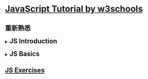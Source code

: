 # [JavaScript Tutorial by w3schools](https://www.w3schools.com/js/default.asp)

## 重新熟悉

<details>
<summary><h2 style="display:inline">JS Introduction</h2></summary>

---

1. Node.js、MongoDB、CouchDB 都是用 JavaScript 作為編程語言。
2. ECMAScript 是該語言的正式名稱，由 Brendan Eich 於 1995 年發明。
3. JavaScript 接受雙引號和單引號
4. 直接對 document 屬性操作：

* <https://www.w3schools.com/js/tryit.asp?filename=tryjs_intro_inner_html_quotes>
* <https://www.w3schools.com/js/tryit.asp?filename=tryjs_intro_lightbulb>
* <https://www.w3schools.com/js/tryit.asp?filename=tryjs_intro_style>
* <https://www.w3schools.com/js/tryit.asp?filename=tryjs_intro_hide>
* <https://www.w3schools.com/js/tryit.asp?filename=tryjs_intro_show>

5. JavaScript 已 [預設](#) 在計算機，平板電腦和智能手機上的 [瀏覽器](#) 中運行。免費供所有人使用。
6. 舊的 JavaScript 示例可能使用 [type 屬性](#)：`<script type =" text / javascript">`。
7. type 屬性不是必需的。 JavaScript 是 HTML 中的默認腳本語言。
8. JavaScript [function](#) 是 JavaScript 代碼塊，可以在被"調用"時執行。
9. 腳本可以放置在`<body>`，或在`<head>`一個HTML頁面的部分，或者在兩者。

* <https://www.w3schools.com/js/tryit.asp?filename=tryjs_whereto_head>
* <https://www.w3schools.com/js/tryit.asp?filename=tryjs_whereto_body>

10. 將腳本放在`<body>`元素的底部可以提高顯示速度，因為 script 解析會減慢顯示速度。
11. 要使用外部腳本，可以將腳本文件的名稱放在標籤的src（源）屬性中`<script src="myScript.js"></script>`。
12. 外部腳本不能包含`<script>`標籤。
13. 要將多個腳本文件添加到一頁中，請使用多個腳本標籤。

```JavaScript
<script src="myScript1.js"></script>
<script src="myScript2.js"></script>
<script src="https://www.w3schools.com/js/myScript1.js"></script>
<script src="/js/myScript1.js"></script>
```

</details> <!-- JS Introduction 結束 -->

<br>

<details>
<summary><h2 style="display:inline">JS Basics</h2></summary>

---

<details>
<summary><h3 style="display:inline">JS Output</h3></summary>

1. JavaScript 可以通過不同的方式"顯示"數據。

```JavaScript
innerHTML //使用寫入HTML元素
document.write() //使用寫入HTML輸出
window.alert() //使用寫入警報框
console.log() //使用寫入瀏覽器控制台
```

2. 更改 HTML 元素的 innerHTML 屬性是在 HTML 中顯示數據的常用方法。

* <https://www.w3schools.com/js/tryit.asp?filename=tryjs_output_dom>

3. 加載 HTML 文檔後使用 document.write（），將刪除所有現有的 HTML
4. document.write（） 方法應僅用於測試。

* <https://www.w3schools.com/js/tryit.asp?filename=tryjs_output_write_over>

5. 您可以跳過window關鍵字。在 JavaScript 中，窗口對像是全局範圍對象，這意味著[默認情況下變量，屬性和方法屬於窗口對象](#)。這也意味著指定 window 關鍵字是可選的。

* <https://www.w3schools.com/js/tryit.asp?filename=tryjs_output_alert>

6. window.print() 在瀏覽器中調用該方法以打印當前窗口的內容。

* <https://www.w3schools.com/js/tryit.asp?filename=tryjs_output_print>

</details>

---

<details>
<summary><h3 style="display:inline">JS Statements</h3></summary>

```Text
A computer program is a list of "instructions" to be "executed" by a computer.
電腦程序是電腦要執行的一份指令列表。

In a programming language, these programming instructions are called statements.
編程語言中這些指令被稱為陳述句。

A JavaScript program is a list of programming statements.

In HTML, JavaScript programs are executed by the web browser.
```

<https://www.w3schools.com/js/tryit.asp?filename=tryjs_statements>

7. JavaScript 語句由以下組成：值，運算符，表達式，關鍵字和註釋。
8. 分號分隔 JavaScript 語句。當用分號分隔時，允許在一行上使用多個語句。
9. 在網絡上，您可能會看到沒有分號的示例。不需要以分號結尾的語句，但強烈建議使用。
10.  JavaScript會忽略多個空格。您可以在腳本中添加空格以使其更具可讀性。

```JavaScript
var person = "Hege";
var person="Hege";
var x = y + z;
```

11. 為了獲得最佳可讀性，程序員通常喜歡避免使用超過80個字符的代碼行。
12. 如果JavaScript語句不適合一行，則打破它的最佳位置是在運算符之後。

* <https://www.w3schools.com/js/tryit.asp?filename=tryjs_statements_linebreak>

13. JavaScript 語句可以在大括號 [{...}](#) 中的 JS 代碼塊 Code Blocks 中分組在一起。
14. [JS 代碼塊的目的是定義要一起執行的語句](#)。

* <https://www.w3schools.com/js/tryit.asp?filename=tryjs_statements_blocks>

15. JavaScript 語句通常以關鍵字開頭， 以標識要執行的 JavaScript 操作。
16. JavaScript 關鍵字是保留字。保留字不能用作變量的名稱。

```Text
關鍵詞 //描述

break //終止開關或迴路
continue //跳出循環並從頂部開始
debugger //停止執行JavaScript，並調用調試功能（如果有）
do ... while //在條件為真時執行語句塊並重複執行該塊
for //只要條件為真，就標記要執行的語句塊
function //聲明一個功能
if ... else //根據條件標記要執行的語句塊
return //退出功能
switch //根據不同的情況標記要執行的語句塊
try ... catch //對語句塊實施錯誤處理
var //聲明一個變量
```

</details>

---

<details>
<summary><h3 style="display:inline">JS Syntax</h3></summary>

17. JavaScript 語法是規則集，以及如何構造 JavaScript 程序。

```JavaScript
var x, y, z;       // 如何宣告變數
x = 5; y = 6;      // 變數如何分配值
z = x + y;         // 如何計算值
```

18. JavaScript語法定義了兩種類型的值：固定值稱為 literals。變量值稱為 variables。
19. 固定值：數字沒有小數 `10.50 只會顯示 10.5`。
20. 固定值：字符串是文本，用雙引號或單引號引起來。
21. JavaScript 使用 var 關鍵字聲明變量。賦值運算符等號 = 用於分配值給變量。
22. JavaScript 使用算術運算符（+ - * /） 計算值。
23. [表達式是值，變量和運算符的組合，可以計算出一個值。](#)

* <https://www.w3schools.com/js/tryit.asp?filename=tryjs_syntax_expressions_strings>

24. 後雙斜線碼 //之間或/*與*/被視為註釋。
25. 在 JavaScript 中，第一個字符必須是字母，下劃線（_）或美元符號（$）。
26. 後續字符可以是字母，數字，下劃線或美元符號。
27. 不允許數字作為第一個字符。這樣，JavaScript 可以輕鬆區分標識符和數字。
28. [所有 JavaScript 標識符均 區分大小寫。變量 lastName 和 lastname，是兩個不同的變量](#)
29. JavaScript 中不允許使用連字符(-)。它們保留用於減法。
30. JavaScript 程序員傾向於使用以小寫字母開頭的駝峰式大小寫。

```JavaScript
變數命名方式

//Hyphens:
//first-name, last-name, master-card, inter-city.

Underscore:
first_name, last_name, master_card, inter_city.

Upper Camel Case (Pascal Case):
FirstName, LastName, MasterCard, InterCity.

Lower Camel Case:
firstName, lastName, masterCard, interCity.
```

31. JavaScript 使用 Unicode 字符集。

</details>

---

<details>
<summary><h3 style="display:inline">JS Comments</h3></summary>

32. JavaScript 註釋可用於解釋 JavaScript 代碼並使其更具可讀性。
33. 測試替代代碼時，JavaScript 註釋還可用於阻止執行。

</details>

---

<details>
<summary><h3 style="display:inline">JS Variables</h3></summary>

34. JavaScript 變量是用於存儲數據值的容器。
35. 所有 JavaScript 變量必須 使用唯一的名稱標識。
36. 字符串用雙引號或單引號引起來。數字不帶引號。
37. 如果在引號中加上數字，它將被視為文本字符串。

* <https://www.w3schools.com/js/tryit.asp?filename=tryjs_variables_types>

38. 聲明後，變量沒有值（從技術上講，其值為 undefined ）。 `var carName;`。

* <https://www.w3schools.com/js/tryit.asp?filename=tryjs_variables_undefined>

39. 在聲明變量時為其賦值：`var carName = "Volvo";`。
40. 在 script 開始時聲明所有變量是一種好的編程習慣。
41. 一個陳述，多個變量 `var person = "John Doe", carName = "Volvo", price = 200;`。
42. 聲明可以跨越多行。

* <https://www.w3schools.com/js/tryit.asp?filename=tryjs_variables_multiline>

43. [重新聲明一個JavaScript變量，它也不會丟失其值。](#)

* <https://www.w3schools.com/js/tryit.asp?filename=tryjs_variables_redefine>

44. 如果將數字用引號引起來，則其餘數字將被視為字符串並連接在一起。

* <https://www.w3schools.com/js/tryit.asp?filename=tryjs_variables_add_string_number>

45. 由於JavaScript將美元符號與下劃線（_）視為字母，因此包含標識符是有效的變量名
46. 在JavaScript庫jQuery中，main函數 $用於選擇HTML元素。在jQuery中，$("p");意思是"選擇所有 p 個元素"。

<https://dotblogs.com.tw/maplenote/2014/07/21/146024>

47. 下劃線在JavaScript中不是很常見，但是專業程序員之間的約定是將其用作"私有 private （隱藏）"變量的別名。

</details>

---

<details>
<summary><h3 style="display:inline">JS Operators</h3></summary>

48. 當在字符串上使用時，+運算符稱為串聯運算符。
49. 相加兩個數字將返回總和，但相加一個數字和一個字符串將返回一個字符串。
50. 運算子：算術、賦值、比較、邏輯、類型、按位

</details>

---

<details>
<summary><h3 style="display:inline">JS Arithmetic</h3></summary>

51. 求冪(次方)：所述冪運算符（**）引發第一操作數到第二操作數的功率，產生與以下結果相同的結果Math.pow(x,y)。

* <https://www.w3schools.com/js/js_arithmetic.asp>

</details>

---

<details>
<summary><h3 style="display:inline">JS Assignment</h3></summary>

* <https://www.w3schools.com/js/js_assignment.asp>

</details>

---

<details>
<summary><h3 style="display:inline">JS Data Types</h3></summary>

52. [JavaScript 具有動態類型。這意味著可以使用同一變量來保存不同的數據類型。](#)
53. JavaScript 只有一種數字。

* <https://www.w3schools.com/js/tryit.asp?filename=tryjs_datatypes_numbers>

54. JavaScript 陣列用方括號括起來。陣列項目用逗號分隔。

* <https://www.w3schools.com/js/tryit.asp?filename=tryjs_datatypes_array>

55. JavaScript 物件用花括號括起來 {}。物件項目用逗號分隔。

* <https://www.w3schools.com/js/tryit.asp?filename=tryjs_datatypes_object>

56. 使用 JavaScript typeof 運算符查找 JavaScript 變量的類型。

* <https://www.w3schools.com/js/tryit.asp?filename=tryjs_datatypes_typeof_number>

57. 在 JavaScript 中，沒有值的變量具有 value undefined。類型也是 undefined。
58. 空值(Empty Values)與無關 undefined。空字符串具有合法值和類型。

* <https://www.w3schools.com/js/tryit.asp?filename=tryjs_datatypes_empty>

59. 空(Null)它應該是不存在的東西。不幸的是，在 JavaScript 中，的數據類型 null 是一個對象。

* <https://www.w3schools.com/js/tryit.asp?filename=tryjs_datatypes_null>

60. 未定義和空之間的區別。

```JavaScript
typeof undefined           // undefined
typeof null                // object

null === undefined         // false
null == undefined          // true
```

61. 複雜數據。

```JavaScript
typeof {name:'John', age:34} // Returns "object"
typeof [1,2,3,4]             // Returns "object" (not "array", see note below)
typeof null                  // Returns "object"
typeof function myFunc(){}   // Returns "function"
```

62. JavaScript 數組中的 陣列都是物件。

</details>

---

<details>
<summary><h3 style="display:inline">JS Functions</h3></summary>

63. 在函數內部，參數為局部變量 local variables (全域變數(global variable)和區域變數(local variable))。
64. 當"某物" 調用（call）該函數時，將執行該函數內的代碼。

* 事件發生時（用戶單擊按鈕時）
* 從JavaScript代碼調用（調用）時
* 自動（自行調用 callback）

65. 當 JavaScript 到達一條 return 語句時，該函數將停止執行。[返回值被"返回"到"調用者"](#)

```JavaScript
var x = myFunction(4, 3);   // Function is called, return value will end up in x

function myFunction(a, b) {
  return a * b;             // Function returns the product of a and b
}
```

* <https://www.w3schools.com/js/tryit.asp?filename=tryjs_function_return>
* <https://www.w3schools.com/js/tryit.asp?filename=tryjs_function_variable>

66. 局部變量只能從函數內部訪問。

```JavaScript
// code here can NOT use carName

function myFunction() {
  var carName = "Volvo";
  // code here CAN use carName
}

// code here can NOT use carName
typeof carName;
// undefined
```

* <https://www.w3schools.com/js/tryit.asp?filename=tryjs_function_scope>

</details>

---

<details>
<summary><h3 style="display:inline">JS Objects</h3></summary>

<https://www.w3schools.com/js/js_objects.asp>

67. JavaScript 物件是 屬性或方法 的容器。調用的方式如下

```JavaScript
objectName.propertyName

objectName["propertyName"]
```

* <https://www.w3schools.com/js/tryit.asp?filename=tryjs_objects_create_1>

68. 方法是作為屬性存儲的函數。A method is a function stored as a property.

```JavaScript
var person = {
  firstName: "John",
  lastName : "Doe",
  id       : 5566,
  fullName : function() {
    return this.firstName + " " + this.lastName;
  }
};
```

69. [在函數定義中，this 指的是函數的"所有者"](#)。
70. Accessing Object Methods。使用 objectName.methodName()。

* <https://www.w3schools.com/js/tryit.asp?filename=tryjs_objects_method>

80. 如果訪問不帶（）括號的方法，它將返回函數定義。

* <https://www.w3schools.com/js/tryit.asp?filename=tryjs_objects_function>

90. 不要將字符串，數字和布爾值聲明為對象！當使用關鍵字"new" 聲明 JavaScript 變量時，該變量將作為對象創建。它們會使您的代碼複雜化，並降低執行速度。

```JavaScript
var x = new String();        // Declares x as a String object
var y = new Number();        // Declares y as a Number object
var z = new Boolean();       // Declares z as a Boolean object

// x=,
// y=0,
// z=false
```

</details>

---

<details>
<summary><h3 style="display:inline">JS Events</h3></summary>

91. HTML 事件可以是瀏覽器執行的操作，也可以是用戶執行的操作。

* HTML網頁已完成加載
* HTML輸入字段已更改
* 單擊了HTML按鈕

92. HTML 允許使用 JavaScript 代碼將事件處理程序屬性添加到 HTML 元素。`<element event="some JavaScript">`

* <https://www.w3schools.com/js/tryit.asp?filename=tryjs_event_onclick1>
* <https://www.w3schools.com/js/tryit.asp?filename=tryjs_event_onclick>

93. JavaScript 代碼通常長幾行。看到事件屬性調用函數更常見。`<button onclick="displayDate()">The time is?</button>`

* <https://www.w3schools.com/js/tryit.asp?filename=tryjs_events1>

94. 瀏覽器事件。<https://www.w3schools.com/jsref/dom_obj_event.asp>

| 常見事件             | 描述                     |
| -------------------- | ------------------------ |
| onchange 不斷變化    | HTML元素已更改           |
| onclick 點擊         | 用戶單擊一個HTML元素     |
| onmouseover 鼠標懸停 | 用戶將鼠標移到HTML元素上 |
| onmouseout 暫停      | 用戶將鼠標從HTML元素移開 |
| onkeydown 按鍵       | 用戶按下鍵盤鍵           |
| onload 負載          | 瀏覽器已完成頁面加載     |

95. JS 可以做什麼？

* 每次頁面加載時應該做的事情
* 關閉頁面時應該做的事情
* 用戶單擊按鈕時應執行的操作
* 用戶輸入數據時應驗證的內容
* HTML 事件屬性可以直接執行 JavaScript 代碼
* HTML 事件屬性可以調用 JavaScript 函數
* 您可以將自己的事件處理函數分配給 HTML 元素
* 您可以防止事件被發送或處理
* 和更多 ...

</details>

---

<details>
<summary><h3 style="display:inline">JS Strings</h3></summary>

96. JavaScript 字符串用於存儲和處理文本。
97. 您可以在字符串內使用引號，只要它們與字符串周圍的引號不匹配即可。

* <https://www.w3schools.com/js/tryit.asp?filename=tryjs_string_quotes_mixed>

98. 要查找字符串的長度，請使用內置 length 屬性：。

```JavaScript
var txt = "ABCDEFGHIJKLMNOPQRSTUVWXYZ";
var sln = txt.length;
```

99. 轉義符、避免關鍵字。

| Code | Result | Description  |
| ---- | ------ | ------------ |
| \ '  | '      | Single quote |
| \ "  | "      | Double quote |
| \ \  | \      | Backslash    |

* <https://www.w3schools.com/js/tryit.asp?filename=tryjs_string_escape_quotes2>

100. 如果JavaScript語句不適合一行，則打破它的最佳位置是在運算符之後。

```JavaScript
document.getElementById("demo").innerHTML =
"Hello Dolly!";
```

101. 您還可以使用單個反斜杠在文本字符串中拆分代碼行。該\方法不是首選方法。它可能沒有普遍支持。某些瀏覽器不允許在\字符後面留空格。

* <https://www.w3schools.com/js/tryit.asp?filename=tryjs_string_break>

102. 分解字符串的一種更安全的方法是使用字符串加法。

```JavaScript
document.getElementById("demo").innerHTML = "Hello " +
"Dolly!";
```

103. 字符串可以是物件。不同的 type 具有不同的預設方法。

```JavaScript
var x = "John";
var y = new String("John");

// typeof x will return string
// typeof y will return object

// (x == y) is true because x and y have equal values
```

* <https://www.w3schools.com/js/tryit.asp?filename=tryjs_string_object1>

104. 使用 === 運算符時，相等的字符串不相等，因為 === 運算符期望類型和值相等。

`(x === y) is false because x and y have different types (string and object)`

```JavaScript
var x = new String("John");
var y = new String("John");

// (x == y) is false because x and y are different objects
// (x === y) is false because x and y are different objects
```

</details>

---

<details>
<summary><h3 style="display:inline">JS String Methods</h3></summary>

105. string.length 返回字符串的長度。
106. string.indexOf("key") 返回 first 字符串中指定文本的出現位置的索引（位置）。
107. lastIndexOf() 方法返回 字符串中最後一次出現指定文本的索引。
108. indexOf()，lastIndexOf() 如果找不到文本，則返回 -1 。
109. 兩種方法都接受第二個參數作為搜索的起始位置。
110. search() 方法在字符串中搜索指定的值，並返回匹配的位置。
111. 該 search() 方法不能使用第二個起始位置參數。
112. 該 indexOf() 方法不能採用強大的搜索值（正則表達式）。
113. 有三種方法可以提取字符串的一部分：

* slice(start, end) `提取字符串的一部分，並以新字符串返回提取的部分。如果參數為負，則從字符串的末尾開始計算位置。`
* substring(start, end) `與 slice() 相似，區別在於 substring() 不能接受負索引。如果省略第二個參數，substring() 將切出其餘字符串。`
* substr(start, length) `與 slice() 相似，區別在於第二個參數指定 了提取部分的長度。`

114. replace() 方法用字符串中的另一個值替換指定的值，不會更改其調用的字符串。它返回一個新字符串。默認情況下，該 replace() 方法僅替換第一個匹配項。
115. replace() 方法區分大小寫。編寫 MICROSOFT（大寫）將不起作用。
116. 要替換不區分大小寫的代碼，請使用帶有標誌（不敏感）的正則表達式/i：`var n = str.replace(/MICROSOFT/i, "W3Schools");`
117. 請注意，正則表達式不帶引號。
118. 要替換所有匹配項，請使用帶有標誌的正則表達式/g（全局匹配項）：`str = "Please visit Microsoft and Microsoft!";var n = str.replace(/Microsoft/g, "W3Schools");`
119. 字符串將轉換為大寫 toUpperCase()。
120. 字符串將轉換為小寫 toLowerCase()。
121. concat() 連接兩個或多個字符串。
122. 所有字符串方法都返回一個新字符串。他們不修改原始字符串。正式表示：字符串是不可變的：字符串不能更改，只能替換。
123. trim() 方法從字符串的兩側刪除空格 `str.replace(/^[\s\uFEFF\xA0]+|[\s\uFEFF\xA0]+$/g, '')` 可達到同樣效果。

* <https://www.w3schools.com/js/tryit.asp?filename=tryjs_string_trim_polyfill>

124. charAt() 方法返回字符串中指定索引（位置）處的字符。
125. charCodeAt() 方法返回字符串中指定索引處的字符的unicode。

* <https://www.w3schools.com/js/tryit.asp?filename=tryjs_string_prop2>

126. 如果要使用字符串作為數組，可以將其轉換為數組。
127. split() 方法將字符串轉換為數組。

* <https://www.w3schools.com/js/tryit.asp?filename=tryjs_string_split_char>

</details>

---

<details>
<summary><h3 style="display:inline">JS Numbers</h3></summary>

128. JavaScript 只有一種數字。數字可以帶或不帶小數。
129. 可以使用科學（指數）符號來寫特大號或小號 `var x = 123e5;    // 12300000 ; var y = 123e-5;   // 0.00123`
130. JavaScript 數字始終是 64 位浮點，不會定義不同類型的數字，例如整數，短整數，長整數，浮點數等。始終存儲為雙精度浮點數。
131. 整數（不帶句點或指數表示法的數字）的精度最高為15位數字。

```JavaScript
var x = 999999999999999;   // x will be 999999999999999
var y = 9999999999999999;  // y will be 10000000000000000
```

132. 小數位數的最大值是17，但是浮點算術並不總是100％準確的。

```JavaScript
var x = 0.2 + 0.1;         // x will be 0.30000000000000004
var x = (0.2 * 10 + 0.1 * 10) / 10;       // x will be 0.3
```

133. 如果字符串和數字，結果將是字符串串聯。先計算遇到字符串聯則先字符串聯(+)。數字字符串互相計(/ * -)算是可行的

* <https://www.w3schools.com/js/tryit.asp?filename=tryjs_numbers_add_strings5>
* <https://www.w3schools.com/js/tryit.asp?filename=tryjs_numbers_add_strings3>
* <https://www.w3schools.com/js/tryit.asp?filename=tryjs_numbers_add_strings4>
* <https://www.w3schools.com/js/tryit.asp?filename=tryjs_numbers_string2>
* <https://www.w3schools.com/js/tryit.asp?filename=tryjs_numbers_string3>

134. `NaN` 是 JavaScript 保留字，表示數字不是合法數字。

`var x = 100 / "Apple";  // x will be NaN (Not a Number)`

135. 可以使用全局 JavaScript 函數 isNaN() 來確定值是否為數字

```JavaScript
var x = 100 / "Apple";
isNaN(x);               // returns true because x is Not a Number
```

136. 當心 NaN 。如果 NaN 在數學運算中使用，結果還將為 NaN。
137. NaN 是一個數字：typeof NaN 返回 number。
138. 無限 Infinity （或 -Infinity ）是如果您計算的數字超出最大可能數，JavaScript 將返回的值。
139. Infinity 是一個數字：typeof Infinityreturn number。

* <https://www.w3schools.com/js/tryit.asp?filename=tryjs_numbers_infinity>
* <https://www.w3schools.com/js/tryit.asp?filename=tryjs_numbers_infinity_zero>

140. 如果數字常量以 0x 開頭，則 JavaScript 會將其解釋為十六進制。
141. 默認情況下，JavaScript 將數字顯示為以十進制。
142. 可以使用該 toString() 方法將數字從 2 到 36 進制。

```JavaScript
var myNumber = 32;
myNumber.toString(10);  // returns 32
myNumber.toString(32);  // returns 10
myNumber.toString(16);  // returns 20
myNumber.toString(8);   // returns 40
myNumber.toString(2);   // returns 100000
```

143. 數字特性

```JavaScript
var x = 123;
var y = new Number(123);

// typeof x returns number
// typeof y returns object

// (x == y) is true because x and y have equal values
// (x === y) is false because x and y have different types

var x = new Number(500);
var y = new Number(500);

// (x == y) is false because objects cannot be compared
```

</details>

---

<details>
<summary><h3 style="display:inline">JS Number Methods</h3></summary>

144. 原始值（例如3.14或2014）不能具有屬性和方法（因為它們不是對象）。
145. 方法和屬性也可用於原始值，因為 JavaScript 在執行方法和屬性時會將原始值視為對象。
146. toString() 方法返回一個數字作為字符串。

```JavaScript
var x = 123;
x.toString();            // returns 123 from variable x
(123).toString();        // returns 123 from literal 123
(100 + 23).toString();   // returns 123 from expression 100 + 23
```

147. toExponential() 返回一個字符串，該字符串的數字使用指數表示法四捨五入並寫入。

```JavaScript
var x = 9.656;
x.toExponential(2);     // returns 9.66e+0
x.toExponential(4);     // returns 9.6560e+0
x.toExponential(6);     // returns 9.656000e+0
```

148. toFixed() 返回一個字符串，該數字用指定的小數位數書寫。

```JavaScript
var x = 9.656;
x.toFixed(0);           // returns 10
x.toFixed(2);           // returns 9.66
x.toFixed(4);           // returns 9.6560
x.toFixed(6);           // returns 9.656000
```

149. toPrecision() 返回一個字符串，該字符串帶有指定長度的數字。

```JavaScript
var x = 9.656;
x.toPrecision();        // returns 9.656
x.toPrecision(2);       // returns 9.7
x.toPrecision(4);       // returns 9.656
x.toPrecision(6);       // returns 9.65600
```

150. valueOf() 返回一個數字作為數字。
151. 在 JavaScript 中，數字可以是原始值（typeof = number）或對象（typeof = object）。
152. 該 valueOf() 方法在 JavaScript 內部使用，用於將 Number 對象轉換為原始值。

```JavaScript
var x = 123;
x.valueOf();            // returns 123 from variable x
(123).valueOf();        // returns 123 from literal 123
(100 + 23).valueOf();   // returns 123 from expression 100 + 23
```

153. JavaScript 全局方法可用於所有 JavaScript 數據類型。
154. Number() 可以用於將 JavaScript 變量轉換為數字。如果數字無法轉換，NaN則返回（非數字）。

```JavaScript
Number(true);          // returns 1
Number(false);         // returns 0
Number("10");          // returns 10
Number("  10");        // returns 10
Number("10  ");        // returns 10
Number(" 10  ");       // returns 10
Number("10.33");       // returns 10.33
Number("10,33");       // returns NaN
Number("10 33");       // returns NaN
Number("John");        // returns NaN
```

155. Number() 也可以將日期轉換為數字。`Number(new Date("2017-09-30"));    // returns 1506729600000`
156. parseInt() 解析字符串並返回整數。允許有空格。僅返回第一個數字。

```JavaScript
parseInt("10");         // returns 10
parseInt("10.33");      // returns 10
parseInt("10 20 30");   // returns 10
parseInt("10 years");   // returns 10
parseInt("years 10");   // returns NaN
```

157. parseFloat()解析一個字符串並返回一個數字。允許有空格。僅返回第一個數字。

```JavaScript
parseFloat("10");        // returns 10
parseFloat("10.33");     // returns 10.33
parseFloat("10 20 30");  // returns 10
parseFloat("10 years");  // returns 10
parseFloat("years 10");  // returns NaN
```

158. var x = Number.MAX_VALUE; 返回 JavaScript 中可能的最大數字。
159. var x = Number.MIN_VALUE; 返回JavaScript中可能的最低數字。
160. POSITIVE_INFINITY 在溢出時返回。NEGATIVE_INFINITY 在溢出時返回。
161. Number 屬性屬於 JavaScript 的 Number 對象包裝器，稱為 Number。

* <https://www.w3schools.com/js/tryit.asp?filename=tryjs_number_max_undefined>

</details>

---

<details>
<summary><h3 style="display:inline">JS Arrays</h3></summary>

162. JavaScript 數組用於在單個變量中存儲多個值。`var cars = ["Saab", "Volvo", "BMW"];`
163. 空格和換行符並不重要。聲明可以跨越多行。通過引用索引號來訪問數組元素。數組索引從0開始。
164. 陣列是一種特殊的對象。typeof JavaScript 中的運算符為陣列返回"物件"。但是陣列最好描述為陣列。
165. 您可以在數組中包含對象。您可以在數組中具有函數。您可以在數組中包含數組。

```JavaScript
myArray[0] = Date.now;
myArray[1] = myFunction;
myArray[2] = myCars;
```

166. JavaScript 數組的真正優勢在於內置的數組屬性和方法。

```JavaScript
var x = cars.length;   // The length property returns the number of elements
var y = cars.sort();   // The sort() method sorts arrays

var first = fruits[0];
// 訪問第一個數組元素
var last = fruits[fruits.length - 1];
// 訪問最後一個數組元素
var fruits, text, fLen, i;
fruits = ["Banana", "Orange", "Apple", "Mango"];
fLen = fruits.length;

text = "<ul>";
for (i = 0; i < fLen; i++) {
  text += "<li>" + fruits[i] + "</li>";
}
text += "</ul>";
// 遍歷數組的最安全方法是使用for循環
var fruits, text;
fruits = ["Banana", "Orange", "Apple", "Mango"];

text = "<ul>";
fruits.forEach(myFunction);
text += "</ul>";

function myFunction(value) {
  text += "<li>" + value + "</li>";
}
// Array.forEach()
fruits.push("Lemon");    // adds a new element (Lemon) to fruits
// 向數組添加新元素的最簡單方法是使用push()方法
fruits[fruits.length] = "Lemon";    // adds a new element (Lemon) to fruits
// 使用length屬性將新元素添加到數組中
```

167. 該 length 屬性始終比最高數組索引大一。
168. 添加具有高索引的元素會在數組中創建未定義的"孔"

* <https://www.w3schools.com/js/tryit.asp?filename=tryjs_array_holes>

169. JavaScript 並沒有關聯數組支持數組名為索引。在 JavaScript 中，數組始終使用編號索引。

* <https://www.w3schools.com/js/tryit.asp?filename=tryjs_array_associative_2>

170. 在 JavaScript 中，數組使用編號索引，對象使用命名索引。
171. JavaScript 不支持關聯數組。
172. 當您希望元素名稱為字符串（文本）時， 應使用對象。
173. 如果希望元素名稱為 數字，則應使用數組。

```JavaScript
var points = new Array();     // Bad
var points = [];              // Good
var points = new Array(40); // 內含40個空陣列項目 ,,,,,,,,,,,,,,,,,,,,,,,,,,,,,,,,,,,,,,,
```

174. ES5+ 如何識別數組 Array.isArray(fruits);   // returns true

* <https://www.w3schools.com/js/tryit.asp?filename=tryjs_array_isarray>
* <https://www.w3schools.com/js/tryit.asp?filename=tryjs_array_instanceof>

</details>

---

<details>
<summary><h3 style="display:inline">JS Array Methods</h3></summary>

175. JavaScript 方法 toString() 將數組轉換為（逗號分隔）數組值的字符串。

```JavaScript
var fruits = ["Banana", "Orange", "Apple", "Mango"];
document.getElementById("demo").innerHTML = fruits.toString();

// Banana,Orange,Apple,Mango
```

176. join() 方法還將所有數組元素連接到一個字符串中。

```JavaScript
var fruits = ["Banana", "Orange", "Apple", "Mango"];
document.getElementById("demo").innerHTML = fruits.join(" * ");

// Banana * Orange * Apple * Mango
```

177. pop()方法從數組中刪除最後一個元素。pop() 方法返回"彈出"的值。

```JavaScript
var fruits = ["Banana", "Orange", "Apple", "Mango"];
fruits.pop();              // Removes the last element ("Mango") from fruits

var fruits = ["Banana", "Orange", "Apple", "Mango"];
var x = fruits.pop();      // the value of x is "Mango"
```

178. push() 方法將一個新元素添加到數組中（最後）。push() 方法返回新的數組長度。

```JavaScript
var fruits = ["Banana", "Orange", "Apple", "Mango"];
fruits.push("Kiwi");       //  Adds a new element ("Kiwi") to fruits

var fruits = ["Banana", "Orange", "Apple", "Mango"];
var x = fruits.push("Kiwi");   //  the value of x is 5
```

179. shift() 方法刪除第一個數組元素，並將所有其他元素"移位"到較低的索引。shift() 方法返回"移出"的字符串。

```JavaScript
var fruits = ["Banana", "Orange", "Apple", "Mango"];
fruits.shift();            // Removes the first element "Banana" from fruits

var fruits = ["Banana", "Orange", "Apple", "Mango"];
var x = fruits.shift();    // the value of x is "Banana"
```

180. unshift() 方法（在開始時）向數組添加一個新元素，並"取消移位"較舊的元素。unshift() 方法返回新的數組長度。

```JavaScript
var fruits = ["Banana", "Orange", "Apple", "Mango"];
fruits.unshift("Lemon");    // Adds a new element "Lemon" to fruits

var fruits = ["Banana", "Orange", "Apple", "Mango"];
fruits.unshift("Lemon");    // Returns 5
```

181. JavaScript 運算符刪除元素 delete。

* <https://www.w3schools.com/js/tryit.asp?filename=tryjs_array_delete>

182. 使用 delete 可能會在數組中留下未定義的漏洞。使用 pop（） 或 shift（） 代替。

183. splice() 方法可用於將新項目添加到數組。

```JavaScript
var fruits = ["Banana", "Orange", "Apple", "Mango"];
fruits.splice(2, 0, "Lemon", "Kiwi");
```

* <https://www.w3schools.com/js/tryit.asp?filename=tryjs_array_splice_return>

184. splice() 刪除元素而不會在數組中留下"孔"。

```JavaScript
var fruits = ["Banana", "Orange", "Apple", "Mango"];
fruits.splice(0, 1);        // Removes the first element of fruits
```

185. concat() 方法通過合併（連接）現有數組來創建新數組。該concat()方法不會更改現有數組。它總是返回一個新的數組。

```JavaScript
var myGirls = ["Cecilie", "Lone"];
var myBoys = ["Emil", "Tobias", "Linus"];
var myChildren = myGirls.concat(myBoys);   // Concatenates (joins) myGirls and myBoys
var arr1 = ["Cecilie", "Lone"];
var arr2 = ["Emil", "Tobias", "Linus"];
var arr3 = ["Robin", "Morgan"];
var myChildren = arr1.concat(arr2, arr3);   // Concatenates arr1 with arr2 and arr3
var arr1 = ["Emil", "Tobias", "Linus"];
var myChildren = arr1.concat("Peter");
```

186. slice() 方法將一個數組切成一個新數組。

```JavaScript
var fruits = ["Banana", "Orange", "Lemon", "Apple", "Mango"];
var citrus = fruits.slice(1);
// citrus = ["Orange", "Lemon", "Apple", "Mango"];
```

187. 沒有內置函數可用於查找JavaScript數組中的最高或最低值。

</details>

---

<details>
<summary><h3 style='display:inline'>JS Sorting Arrays</h3></summary>

188. sort() 方法按字母順序對數組進行排序。

```JavaScript
var fruits = ["Banana", "Orange", "Apple", "Mango"];
fruits.sort();        // Sorts the elements of fruits

// Apple,Banana,Mango,Orange
```

189. reverse() 方法反轉數組中的元素。

```JavaScript
var fruits = ["Banana", "Orange", "Apple", "Mango"];
fruits.sort();        // First sort the elements of fruits
fruits.reverse();     // Then reverse the order of the elements

// Orange,Mango,Banana,Apple
```

190. sort() 方法在對數字進行排序時將產生錯誤的結果。通過 sort(compare function) 解決此問題。

* <https://developer.mozilla.org/zh-TW/docs/Web/JavaScript/Reference/Global_Objects/Array/sort>
* <https://www.w3schools.com/js/tryit.asp?filename=tryjs_array_sort3>
* <https://www.w3schools.com/js/tryit.asp?filename=tryjs_array_sort2>

> 例： var points = [40, 100, 1, 5, 25, 10];
>
> 比較函數比較數組中的所有值，一次比較兩個值(a, b)。
>
> 比較40和100時，該sort()方法將調用compare函數（40，100）。
>
> 該函數計算40-100 (a - b)，並且由於結果為負數（-60），因此sort函數會將40排序為小於100的值。

* <https://www.w3schools.com/js/tryit.asp?filename=tryjs_array_sort_alpha>

191. Random 排序、Fisher Yates Method

* <https://www.w3schools.com/js/tryit.asp?filename=tryjs_array_sort_random>
* <https://www.w3schools.com/js/tryit.asp?filename=tryjs_array_sort_random2>

192. 沒有內置函數可用於查找數組中的最大值或最小值。但是，對數組進行排序後，可以使用索引來獲取最高和最低值。

* <https://www.w3schools.com/js/tryit.asp?filename=tryjs_array_sort_low>
* <https://www.w3schools.com/js/tryit.asp?filename=tryjs_array_sort_high>

```JavaScript
var points = [40, 100, 1, 5, 25, 10];
points.sort(function(a, b){return a - b});
// now points[0] contains the lowest value
// and points[points.length-1] contains the highest value

var points = [40, 100, 1, 5, 25, 10];
points.sort(function(a, b){return b - a});
// now points[0] contains the highest value
// and points[points.length-1] contains the lowest value
```

193. 如果只想查找最高（或最低）值，則對整個數組進行排序是一種非常低效的方法。
194. Math.max.apply 用來查找數組中的最高編號。Math.max.apply(null, [1, 2, 3]) 等同於 apply(Math.max, arr) 也等同於 Math.max (1, 2, 3)。

* <https://www.w3schools.com/js/tryit.asp?filename=tryjs_array_sort_math_max>
* <https://kknews.cc/zh-tw/code/mjmllp9.html>

195. Math.min.apply 用來查找數組中的最小數字。

* <https://www.w3schools.com/js/tryit.asp?filename=tryjs_array_sort_math_min>

196. 最快的解決方案是使用"自製"方法。此函數循環遍歷一個數組，將每個值與找到的最大值進行比較。

* <https://www.w3schools.com/js/tryit.asp?filename=tryjs_array_sort_max>
* <https://www.w3schools.com/js/tryit.asp?filename=tryjs_array_sort_min>

197. 排序物件陣列。`cars.sort(function(a, b){return a.year - b.year});`

* <https://www.w3schools.com/js/tryit.asp?filename=tryjs_array_sort_object1>

* <https://www.w3schools.com/js/tryit.asp?filename=tryjs_array_sort_object2>

</details>

---

<details>
<summary><h3 style='display:inline'>JS Array Iteration Methods</h3></summary>

198. forEach() 方法為每個數組元素調用一次函數（回調函數）。

* <https://www.w3schools.com/js/tryit.asp?filename=tryjs_array_foreach>
* 請注意，該 forEach() 函數帶有3個參數
* 物品價值 value
* 項目索引 index
* 數組本身 itself

```JavaScript
numbers.forEach(myFunction);

function myFunction(value,index,itself) {
  txt += "index="+ index +",value=" + value +",itself=" + itself + "<br>";
}

// index=0,value=45,itself=45,4,9,16,25
// index=1,value=4,itself=45,4,9,16,25
// index=2,value=9,itself=45,4,9,16,25
// index=3,value=16,itself=45,4,9,16,25
// index=4,value=25,itself=45,4,9,16,25
```

199. map() 方法通過對每個數組元素執行功能來創建新數組。
200. map() 方法不執行沒有值的數組元素的功能。
201. map() 方法不會更改原始數組。

* <https://www.w3schools.com/js/tryit.asp?filename=tryjs_array_map>

202. map() 類似 forEach() 帶有3個參數。
203. filter() 方法創建一個具有通過測試的數組元素的新數組。

* <https://www.w3schools.com/js/tryit.asp?filename=tryjs_array_filter>

204. filter() 類似 forEach() 帶有3個參數。

* <https://www.w3schools.com/js/tryit.asp?filename=tryjs_array_filter>

205. reduce() 方法在每個數組元素上運行一個函數，以產生（減少到）單個值。方法在數組中從左到右起作用。

* <https://www.w3schools.com/js/tryit.asp?filename=tryjs_array_reduce>

206. 請注意，該 reduce() 函數採用4個參數。

* 總計（初始值/先前返回的值） total
* 物品價值 value
* 項目索引 index
* 數組本身 itself

* <https://www.w3schools.com/js/tryit.asp?filename=tryjs_array_reduce_initial>

207. reduceRight() 從作品從右到左在數組中。

* <https://www.w3schools.com/js/tryit.asp?filename=tryjs_array_reduce_right>

208. every() 方法檢查所有數組值是否都通過測試。反傳布林值

* <https://www.w3schools.com/js/tryit.asp?filename=tryjs_array_every>

209. some() 方法檢查某些數組值是否通過測試。反傳布林值

* <https://www.w3schools.com/js/tryit.asp?filename=tryjs_array_some>

210. indexOf() 方法在數組中搜索元素值並返回其位置。如果找不到該項目，則返回-1。如果該項目多次出現，它將返回第一次出現的位置。

<https://www.w3schools.com/js/tryit.asp?filename=tryjs_array_indexof>

211. Array.lastIndexOf() 與相同 Array.indexOf()，但返回指定元素最後一次出現的位置。
212. find() 方法返回通過測試函數的第一個數組元素的值。

* <https://www.w3schools.com/js/tryit.asp?filename=tryjs_array_find>

213. findIndex() 方法返回通過測試函數的第一個數組元素的索引。

* <https://www.w3schools.com/js/tryit.asp?filename=tryjs_array_find_index>

</details>

---

<details>
<summary><h3 style='display:inline'>JS Date Objects</h3></summary>

* <https://www.w3schools.com/js/tryit.asp?filename=tryjs_date_current>

```JavaScript
new Date()
new Date(year, month, day, hours, minutes, seconds, milliseconds)
new Date(milliseconds)
new Date(date string)
```

214. 日期對像是靜態的。計算機時間正在滴答作響，但日期對象卻沒有。
215. 年，月，日，小時，分鐘，秒和毫秒。

* <https://www.w3schools.com/js/tryit.asp?filename=tryjs_date_new_all>

216. 您不能省略月份。如果僅提供一個參數，它將被視為毫秒。一天（24小時）為8,640萬毫秒。
217. 一位數和兩位數的年份將解釋為19xx。`var d = new Date(99, 11, 24);`
218. new Date(dateString) 從日期字符串創建一個新的日期對象。

* <https://www.w3schools.com/js/tryit.asp?filename=tryjs_date_new_string>

219. JavaScript 將（默認）以全文字符串格式輸出日期。
220. 在 HTML 中顯示日期對象時，該方法會自動將其轉換為字符串toString()。Wed Jun 10 2020 00:45:36 GMT+0800 (台北標準時間)
221. toUTCString() 方法將日期轉換為UTC字符串（日期顯示標準）。Tue, 09 Jun 2020 16:45:52 GMT
222. toDateString() 方法將日期轉換為更易讀的格式。Wed Jun 10 2020

</details>

---

<details>
<summary><h3 style='display:inline'>JS Date Formats</h3></summary>

223. 通常有3種類型的JavaScript日期輸入格式。

| Type       | Example                                   |
| ---------- | ----------------------------------------- |
| ISO Date   | "2015-03-25" (The International Standard) |
| Short Date | "03/25/2015"                              |
| Long Date  | "Mar 25 2015" or "25 Mar 2015"            |

224. ISO格式遵循JavaScript中的嚴格標準。其他格式的定義不太好，可能與瀏覽器有關。
225. JavaScript（默認情況下）將以全文字符串格式輸出日期。
226. ISO 8601（YYYY-MM-DD）是表示日期和時間的國際標準。
227. 計算的日期將相對於您的時區。
228. ISO（YYYY-MM-DDTHH：MM：SSZ）。日期和時間用大寫字母T分隔。UTC時間以大寫字母Z定義。
229. UTC（世界標準時間）與GMT（格林威治標準時間）相同。
230. 在不同的瀏覽器中，在日期時間字符串中省略T或Z可以得出不同的結果。
231. JavaScript 短日期預設格式為。"MM/DD/YYYY"
232. 在某些瀏覽器中，幾個月或幾天沒有前導零可能會產生錯誤。"2015-3-25"
233. 未定義YYYY/MM/DD的行為。一些瀏覽器會嘗試猜測格式。有些會返回NaN。"2015/03/25"
234. DD-MM-YYYY的行為也未定義。一些瀏覽器會嘗試猜測格式。有些會返回NaN。"25-03-2015"
235. JavaScript 長日期預設格式為。MMM DD YYYY (月和日可以按任何順序排列)"25 Mar 2015"。月份可以用完整的（1月）或縮寫的（1月）來寫。"January 25 2015"。
236. 逗號被忽略。名稱不區分大小寫 "JANUARY, 25, 2015"
237. Date.parse() 返回日期與1970年1月1日之間的毫秒數

* <https://www.w3schools.com/js/tryit.asp?filename=tryjs_date_parse>
* <https://www.w3schools.com/js/tryit.asp?filename=tryjs_date_convert>

</details>

---

<details>
<summary><h3 style='display:inline'>JS Get Date Methods</h3></summary>

| Method            | Description                                       |
| ----------------- | ------------------------------------------------- |
| getFullYear()     | Get the year as a four digit number (yyyy)        |
| getMonth()        | Get the month as a number (0-11)                  |
| getDate()         | Get the day as a number (1-31)                    |
| getHours()        | Get the hour (0-23)                               |
| getMinutes()      | Get the minute (0-59)                             |
| getSeconds()      | Get the second (0-59)                             |
| getMilliseconds() | Get the millisecond (0-999)                       |
| getTime()         | Get the time (milliseconds since January 1, 1970) |
| getDay()          | Get the weekday as a number (0-6)                 |
| Date.now()        | Get the time. ECMAScript 5.                       |

238. getTime() 方法返回自1970年1月1日以來的毫秒數。
239. UTC日期方法用於處理UTC日期（通用時區日期）。

| Method               | Description                                                 |
| -------------------- | ----------------------------------------------------------- |
| getUTCDate()         | Same as getDate(), but returns the UTC date                 |
| getUTCDay()          | Same as getDay(), but returns the UTC day                   |
| getUTCFullYear()     | Same as getFullYear(), but returns the UTC year             |
| getUTCHours()        | Same as getHours(), but returns the UTC hour                |
| getUTCMilliseconds() | Same as getMilliseconds(), but returns the UTC milliseconds |
| getUTCMinutes()      | Same as getMinutes(), but returns the UTC minutes           |
| getUTCMonth()        | Same as getMonth(), but returns the UTC month               |
| getUTCSeconds()      | Same as getSeconds(), but returns the UTC seconds           |

</details>

---

<details>
<summary><h3 style='display:inline'>JS Set Date Methods</h3></summary>

| Method            | Description                                       |
| ----------------- | ------------------------------------------------- |
| setDate()         | Set the day as a number (1-31)                    |
| setFullYear()     | Set the year (optionally month and day)           |
| setHours()        | Set the hour (0-23)                               |
| setMilliseconds() | Set the milliseconds (0-999)                      |
| setMinutes()      | Set the minutes (0-59)                            |
| setMonth()        | Set the month (0-11)                              |
| setSeconds()      | Set the seconds (0-59)                            |
| setTime()         | Set the time (milliseconds since January 1, 1970) |

240. 日期可以輕鬆比較。

* <https://www.w3schools.com/js/tryit.asp?filename=tryjs_date_compare>

241. JavaScript 的月份從 0 到 11。一月是 0。12 月是 11。

</details>

---

<details>
<summary><h3 style='display:inline'>JS Math Object</h3></summary>

242. Math.PI;  // returns 3.141592653589793

* <https://www.w3schools.com/js/tryit.asp?filename=tryjs_math_pi>

243. Math.round(x) 返回四捨五入到最接近的整數的x的值。

```JavaScript
Math.round(4.7);    // returns 5
Math.round(4.4);    // returns 4
```

244. Math.pow(x, y) 將x的值返回為y的冪。`Math.pow(8, 2); // returns 64`
245. Math.sqrt(x) 返回x的平方根。`Math.sqrt(64); // returns 8`
246. Math.abs(x) 返回x的絕對（正）值。`Math.abs(-4.7); // returns 4.7`
247. Math.ceil(x)返回x的值舍入最多到其最接近的整數。`Math.ceil(4.4); // returns 5`
248. Math.floor(x)返回x的值四捨五入不進位。`Math.floor(4.7); // returns 4`
249. Math.sin(x) 返回角度x（以弧度為單位）的正弦值（介於-1和1之間的值）。要使用度數而不是弧度，則必須將度數轉換為弧度。以弧度為單位的角度=以度為單位的角度x PI / 180。

`Math.sin(90 * Math.PI / 180); // returns 1 (the sine of 90 degrees)`

250. Math.cos(x) 返回角度x（以弧度為單位）的餘弦值（介於-1和1之間的值）。

* <https://www.learnmode.net/upload/flip/book/9e/9ed843cb41ca54d0/ffd22aeed4d2.pdf>

251. Math.min() 並且Math.max() 可用於查找的參數列表中的最低或最高值。

```JavaScript
Math.min(0, 150, 30, 20, -8, -200);  // returns -200
Math.max(0, 150, 30, 20, -8, -200);  // returns 150
```

252. Math.random() 返回介於0（含）和1（不含）之間的隨機數。
253. JavaScript 提供了8個數學常數，可以使用 Math 對象進行訪問。

```JavaScript
Math.E        // returns Euler's number
Math.PI       // returns PI
Math.SQRT2    // returns the square root of 2
Math.SQRT1_2  // returns the square root of 1/2
Math.LN2      // returns the natural logarithm of 2
Math.LN10     // returns the natural logarithm of 10
Math.LOG2E    // returns base 2 logarithm of E
Math.LOG10E   // returns base 10 logarithm of E
```

254. 與其他全局對像不同，Math對像沒有構造函數。方法和屬性是靜態的。無需先創建Math對象即可使用所有方法和屬性（常量）。

| Method               | Description                                                                   |
| -------------------- | ----------------------------------------------------------------------------- |
| abs(x)               | Returns the absolute value of x                                               |
| acos(x)              | Returns the arccosine of x, in radians                                        |
| acosh(x)             | Returns the hyperbolic arccosine of x                                         |
| asin(x)              | Returns the arcsine of x, in radians                                          |
| asinh(x)             | Returns the hyperbolic arcsine of x                                           |
| atan(x)              | Returns the arctangent of x as a numeric value between -PI/2 and PI/2 radians |
| atan2(y, x)          | Returns the arctangent of the quotient of its arguments                       |
| atanh(x)             | Returns the hyperbolic arctangent of x                                        |
| cbrt(x)              | Returns the cubic root of x                                                   |
| ceil(x)              | Returns x, rounded upwards to the nearest integer                             |
| cos(x)               | Returns the cosine of x (x is in radians)                                     |
| cosh(x)              | Returns the hyperbolic cosine of x                                            |
| exp(x)               | Returns the value of Ex                                                       |
| floor(x)             | Returns x, rounded downwards to the nearest integer                           |
| log(x)               | Returns the natural logarithm (base E) of x                                   |
| max(x, y, z, ..., n) | Returns the number with the highest value                                     |
| min(x, y, z, ..., n) | Returns the number with the lowest value                                      |
| pow(x, y)            | Returns the value of x to the power of y                                      |
| random()             | Returns a random number between 0 and 1                                       |
| round(x)             | Rounds x to the nearest integer                                               |
| sin(x)               | Returns the sine of x (x is in radians)                                       |
| sinh(x)              | Returns the hyperbolic sine of x                                              |
| sqrt(x)              | Returns the square root of x                                                  |
| tan(x)               | Returns the tangent of an angle                                               |
| tanh(x)              | Returns the hyperbolic tangent of a number                                    |
| trunc(x)             | Returns the integer part of a number (x)                                      |

</details>

---

<details>
<summary><h3 style='display:inline'>JS Random</h3></summary>

255. Math.random()與with Math.floor()一起使用可用於返回隨機整數。

```JavaScript
Math.floor(Math.random() * 10);     // returns a random integer from 0 to 9
Math.floor(Math.random() * 11);      // returns a random integer from 0 to 10
Math.floor(Math.random() * 100);     // returns a random integer from 0 to 99
Math.floor(Math.random() * 101);     // returns a random integer from 0 to 100
Math.floor(Math.random() * 10) + 1;  // returns a random integer from 1 to 10
Math.floor(Math.random() * 100) + 1; // returns a random integer from 1 to 100
```

256. 創建一個適當的隨機函數以用於所有隨機整數目的可能是個好主意。

```JavaScript
// 此JavaScript函數始終返回介於min（包括）和max（排除）之間的隨機數
function getRndInteger(min, max) {
  return Math.floor(Math.random() * (max - min) ) + min;
}
// 此JavaScript函數始終返回介於min和max之間的隨機數（均包括在內）
function getRndInteger(min, max) {
  return Math.floor(Math.random() * (max - min + 1) ) + min;
}
```

</details>

---

<details>
<summary><h3 style='display:inline'>JS Booleans</h3></summary>

257. JavaScript 具有布爾數據類型。它只能採用 true 或 false 值。無法使用 YES / NO 、 ON / OFF
258. Boolean()函數來查找表達式（或變量）是否為真

```JavaScript
Boolean(10 > 9) // returns true
(10 > 9)        // also returns true
10 > 9          // also returns true
```

259. 一切帶有"Value"的東西都是 true。沒有"Value"的一切都是 false。

```JavaScript
Boolean(100) is true
Boolean(3.14) is true
Boolean(-15) is true
Any (not empty) string Boolean("Hello") is true
Even the string Boolean('false') is true
Any expression (except zero) Boolean(1 + 7 + 3.14) is true
---
var x = 0;
Boolean(x);       // returns false

var x = -0;
Boolean(x);       // returns false

var x = "";
Boolean(x);       // returns false

var x;
Boolean(x);       // returns false

var x = null;
Boolean(x);       // returns false

var x = false;
Boolean(x);       // returns false

var x = 10 / "H";
Boolean(x);       // returns false

var y = new Boolean(false) //布爾值可以是對象
```

</details>

---

<details>
<summary><h3 style='display:inline'>JS Comparison and Logical Operators</h3></summary>

260. 比較運算符號。

| Operator | Description                       | Comparing | Returns |
| -------- | --------------------------------- | --------- | ------- |
| ==       | equal to                          | x == 8    | false   |
|          |                                   | x == 5    | true    |
|          |                                   | x == "5"  | true    |
| ===      | equal value and equal type        | x === 5   | true    |
|          |                                   | x === "5" | false   |
| !=       | not equal                         | x != 8    | true    |
| !==      | not equal value or not equal type | x !== 5   | false   |
|          |                                   | x !== "5" | true    |
|          |                                   | x !== 8   | true    |
| >        | greater than                      | x > 8     | false   |
| <        | less than                         | x < 8     | true    |
| >=       | greater than or equal to          | x >= 8    | false   |
| <=       | less than or equal to             | x <= 8    | true    |

261. if (age < 18) text = "Too young";
262. 邏輯運算符。

| Operator | Description | Example                                        |
| -------- | ----------- | ---------------------------------------------- |
| &&       | and         | (x < 10 && y > 1) is true                      |
| \|\|     | or          | (x == 5                  \|\| y == 5) is false |
| !        | not         | !(x == y) is true                              |

263. 條件（三元）運算符 variablename = (condition) ? value1:value2 `var voteable = (age < 18) ? "Too young":"Old enough";`

* <https://www.w3schools.com/js/tryit.asp?filename=tryjs_comparison>

264. 在將字符串與數字進行比較時，JavaScript 會在進行比較時將字符串轉換為數字。空字符串將轉換為0。非數字字符串將NaN始終轉換為false。
265. 為了確保獲得正確的結果，在比較之前，應將變量轉換為正確的類型。

```JavaScript
age = Number(age);
if (isNaN(age)) {
  voteable = "Input is not a number";
} else {
  voteable = (age < 18) ? "Too young" : "Old enough";
}
```

* <https://www.w3schools.com/js/tryit.asp?filename=tryjs_comparison_12>

</details>

---

<details>
<summary><h3 style='display:inline'>JS if else and else if</h3></summary>

* 使用 if 指定的代碼塊將被執行，如果一個指定的條件是真
* 使用 else 指定的代碼塊將被執行，如果相同的條件為假
* 使用 else if 指定一個新的條件測試，如果第一個條件為假
* 使用 switch 指定的代碼許多替代塊被執行

266. 請注意，這 if 是小寫字母。大寫字母（If或IF）將生成 JavaScript 錯誤。

* <https://www.w3schools.com/js/tryit.asp?filename=tryjs_ifthen>
* <https://www.w3schools.com/js/tryit.asp?filename=tryjs_ifthenelse>
* <https://www.w3schools.com/js/tryit.asp?filename=tryjs_elseif>

</details>

---

<details>
<summary><h3 style='display:inline'>JS Switch Statement</h3></summary>

* 開關表達式只計算一次。
* 將表達式的值與每種情況的值進行比較。
* 如果匹配，則執行相關的代碼塊。
* 如果不匹配，則執行默認代碼塊。

* <https://www.w3schools.com/js/tryit.asp?filename=tryjs_switch>

267. 當 JavaScript 到達break 關鍵字時，它將脫離 switch 塊。
268. default 關鍵字指定的代碼運行，如果沒有匹配的情況下。

* <https://www.w3schools.com/js/tryit.asp?filename=tryjs_switch2>
* <https://www.w3schools.com/js/tryit.asp?filename=tryjs_switch4>
* <https://www.w3schools.com/js/tryit.asp?filename=tryjs_switch3>

269. switch 案例使用嚴格的比較（===）。

* <https://www.w3schools.com/js/tryit.asp?filename=tryjs_switch5>

</details>

---

<details>
<summary><h3 style='display:inline'>JS For Loop</h3></summary>

* <https://www.w3schools.com/js/tryit.asp?filename=tryjs_loop_for>

270. JavaScript 支持各種循環。

* for -遍歷代碼塊多次
* for/in -遍歷對象的屬性
* for/of -遍歷可迭代對象的值
* while -在指定條件為真時循環遍歷代碼塊
* do/while -在指定條件為true時也循環遍歷代碼塊
* for(語句１；語句２；語句３)｛｝

271. 語句1在執行代碼塊之前執行（一次）。語句2定義了執行代碼塊的條件。語句3在每次執行代碼塊後都會執行（每次）。
272. 可以在語句1中啟動許多值（用逗號分隔）

* <https://www.w3schools.com/js/tryit.asp?filename=tryjs_loop_for_om1>

273. 可以省略語句1（例如，在循環開始之前設置值）語句2也是可選的。如果省略語句2，則必須在循環內提供一個中斷。否則，循環將永遠不會結束。這將使您的瀏覽器崩潰。

* <https://www.w3schools.com/js/tryit.asp?filename=tryjs_loop_for_om2>

274. 語句3通常會增加初始變量的值。語句3是可選的。語句3可以執行負增量（i--），正增量（i = i + 15）之類的任何操作。

* <https://www.w3schools.com/js/tryit.asp?filename=tryjs_loop_for_om3>

275. for/in 語句遍歷對象的屬性。

```JavaScript
var person = {fname:"John", lname:"Doe", age:25};

var text = "";
var x;
for (x in person) {
  text += person[x];
}

// John Doe 25
```

* <https://www.w3schools.com/js/tryit.asp?filename=tryjs_object_for_in>

276. for/of 使您可以遍歷可迭代的數據結構，例如數組，字符串，映射，NodeList等。

```JavaScript
var cars = ['BMW', 'Volvo', 'Mini'];
var x;

for (x of cars) {
  document.write(x + "<br >");
}

// BMW
// Volvo
// Mini

var txt = 'JavaScript';
var x;

for (x of txt) {
  document.write(x + "<br >");
}

// J
// a
// v
// a
// S
// c
// r
// i
// p
// t
```

* <https://www.w3schools.com/js/tryit.asp?filename=tryjs_object_for_of>
* <https://www.w3schools.com/js/tryit.asp?filename=tryjs_object_for_of2>

</details>

---

<details>
<summary><h3 style='display:inline'>JS While Loop</h3></summary>

277. while 只要指定條件為真，循環就循環遍歷代碼塊。如果忘記增加條件中使用的變量，循環將永遠不會結束。這將使您的瀏覽器崩潰。

* <https://www.w3schools.com/js/tryit.asp?filename=tryjs_while>

278. do/while 循環是 while 循環的變體。在檢查條件是否為真之前，此循環將執行一次代碼塊，然後只要條件為真，它將重複該循環。

* <https://www.w3schools.com/js/tryit.asp?filename=tryjs_dowhile>

```JavaScript
var cars = ["BMW", "Volvo", "Saab", "Ford"];
var i = 0;
var text = "";

for (;cars[i];) {
  text += cars[i] + "<br>";
  i++;
}

---

var cars = ["BMW", "Volvo", "Saab", "Ford"];
var i = 0;
var text = "";

while (cars[i]) {
  text += cars[i] + "<br>";
  i++;
}
```

</details>

---

<details>
<summary><h3 style='display:inline'>JS Break and Continue</h3></summary>

279. break 聲明中"跳出來"的循環中。

```JavaScript
for (i = 0; i < 10; i++) {
  if (i === 3) { break; }
  text += "The number is " + i + "<br>";
}
```

* <https://www.w3schools.com/js/tryit.asp?filename=tryjs_break>

280. continue 語句在循環中"跳過"一個迭代。

```JavaScript
for (i = 0; i < 10; i++) {
  if (i === 3) { continue; }
  text += "The number is " + i + "<br>";
}
```

* <https://www.w3schools.com/js/tryit.asp?filename=tryjs_continue>

281. [帶有標籤引用(在語句之前加上標籤名稱和冒號)，break、continue 語句可用於跳出任何代碼塊。代碼塊是{和}之間的代碼塊](#)。

```JavaScript
var cars = ["BMW", "Volvo", "Saab", "Ford"];
list: {
  text += cars[0] + "<br>";
  text += cars[1] + "<br>";
  break list;
  text += cars[2] + "<br>";
  text += cars[3] + "<br>";
}
```

* <https://www.w3schools.com/js/tryit.asp?filename=tryjs_break_list>

</details>

---

<details>
<summary><h3 style='display:inline'>JS Type Conversion</h3></summary>

282. Number（） 轉換為 Number，String（） 轉換為 String，Boolean（） 轉換為 Boolean。

## JavaScript數據類型

### 在JavaScript中，有 5 種不同的數據類型可以包含值：

* string
* number
* boolean
* object
* function

### 有 6 種類型的物件：

* Object
* Date
* Array
* String
* Number
* Boolean

### 還有 2 種不能包含值的數據類型：

* null
* undefined

```JavaScript
typeof "John"                 // Returns "string"
typeof 3.14                   // Returns "number"
typeof NaN                    // Returns "number"
typeof false                  // Returns "boolean"
typeof [1,2,3,4]              // Returns "object"
typeof {name:'John', age:34}  // Returns "object"
typeof new Date()             // Returns "object"
typeof function () {}         // Returns "function"
typeof myCar                  // Returns "undefined" *
typeof null                   // Returns "object"
```

283. NaN 的數據類型是數字。
284. 陣列的數據類型是物件。
285. 日期的數據類型是物件。
286. null 的數據類型是物件。
287. 未定義變量的數據類型是未定義 *。
288. 尚未分配值的變量的數據類型也未定義 *。
289. typeof　不能用來確定　JavaScript　對像是否為數組（或日期）。
290. constructor　建設子屬性返回所有　JavaScript　變量的構造函數。

```JavaScript
"John".constructor                // Returns function String()  {[native code]}
(3.14).constructor                // Returns function Number()  {[native code]}
false.constructor                 // Returns function Boolean() {[native code]}
[1,2,3,4].constructor             // Returns function Array()   {[native code]}
{name:'John',age:34}.constructor  // Returns function Object()  {[native code]}
new Date().constructor            // Returns function Date()    {[native code]}
function () {}.constructor        // Returns function Function(){[native code]}
```

* <https://www.w3schools.com/js/tryit.asp?filename=tryjs_array_isarray>
* <https://www.w3schools.com/js/tryit.asp?filename=tryjs_type_isarray>
* <https://www.w3schools.com/js/tryit.asp?filename=tryjs_date_isdate>
* <https://www.w3schools.com/js/tryit.asp?filename=tryjs_type_isdate>

291. JavaScript 類型轉換，通過使用 JavaScript 函數，或 JavaScript 本身自動。
292. 全局方法 String() 可以將數字轉換為字符串。Number 方法的 toString() 作用相同。

| Method          | Description                                                    |
| --------------- | -------------------------------------------------------------- |
| toExponential() | 返回一個字符串，其字符串以指數表示法四捨五入並寫入。           |
| toFixed()       | 返回一個字符串，該字符串的數字四捨五入並以指定的小數位數書寫。 |
| toPrecision()   | 返回一個字符串，該字符串帶有指定長度的數字。                   |

293. 在"日期方法"一章中，您將找到更多可用於將日期轉換為字符串的方法。

| Method            | Description                                       |
| ----------------- | ------------------------------------------------- |
| getDate()         | Get the day as a number (1-31)                    |
| getDay()          | Get the weekday a number (0-6)                    |
| getFullYear()     | Get the four digit year (yyyy)                    |
| getHours()        | Get the hour (0-23)                               |
| getMilliseconds() | Get the milliseconds (0-999)                      |
| getMinutes()      | Get the minutes (0-59)                            |
| getMonth()        | Get the month (0-11)                              |
| getSeconds()      | Get the seconds (0-59)                            |
| getTime()         | Get the time (milliseconds since January 1, 1970) |

294. 全局方法 Number() 可以將字符串轉換為數字。

| Method       | Description                                         |
| ------------ | --------------------------------------------------- |
| parseFloat() | Parses a string and returns a floating point number |
| parseInt()   | Parses a string and returns an integer              |

295. 一元運算符+可用於一個變量轉換為一個數字。如果該變量不能轉換，它將仍然變成一個數字，但是帶有值NaN （不是數字）

```JavaScript
var y = "5";      // y is a string
var x = + y;      // x is a number

var y = "John";   // y is a string
var x = + y;      // x is a number (NaN)
```

296. 全局方法Number()還可以將布爾值轉換為數字。

```JavaScript
Number(false)     // returns 0
Number(true)      // returns 1
```

297. 全局方法 Number() 可用於將日期轉換為數字。

```JavaScript
d = new Date();
Number(d)          // returns 1404568027739
d.getTime()        // returns 1404568027739
```

298. [自動類型轉換。當JavaScript嘗試對"錯誤的"數據類型進行操作時，它將嘗試將值轉換為"正確的"類型。](#)

```JavaScript
5 + null    // returns 5         because null is converted to 0
"5" + null  // returns "5null"   because null is converted to "null"
"5" + 2     // returns "52"      because 2 is converted to "2"
"5" - 2     // returns 3         because "5" is converted to 5
"5" * "2"   // returns 10        because "5" and "2" are converted to 5 and 2
```

299. - * / 似乎都會運作，只有＋會是轉為字串相加
300. toString()　當您嘗試＂輸出＂對像或變量時，JavaScript　自動調用變量的函數

| Original　Value  | Converted　to Number | Converted　to String | Converted　to Boolean |
| ---------------- | -------------------- | -------------------- | --------------------- |
| false            | 0                    | "false"              | false                 |
| true             | 1                    | "true"               | true                  |
| 0                | 0                    | "0"                  | false                 |
| 1                | 1                    | "1"                  | true                  |
| "0"              | 0                    | "0"                  | ＄＄true              |
| "000"            | 0                    | "000"                | ＄＄true              |
| "1"              | 1                    | "1"                  | true                  |
| NaN              | NaN                  | "NaN"                | false                 |
| Infinity         | Infinity             | "Infinity"           | true                  |
| -Infinity        | -Infinity            | "-Infinity"          | true                  |
| ""               | ＄＄0                | ""                   | ＄＄false             |
| "20"             | 20                   | "20"                 | true                  |
| "twenty"         | NaN                  | "twenty"             | true                  |
| [ ]              | ＄＄0                | ""                   | true                  |
| [20]             | ＄＄20               | "20"                 | true                  |
| [10,20]          | NaN                  | "10,20"              | true                  |
| ["twenty"]       | NaN                  | "twenty"             | true                  |
| ["ten","twenty"] | NaN                  | "ten,twenty"         | true                  |
| function(){}     | NaN                  | "function(){}"       | true                  |
| { }              | NaN                  | "[object Object]"    | true                  |
| null             | ＄＄0                | "null"               | false                 |
| undefined        | NaN                  | "undefined"          | false                 |

引號中的值表示字符串值。

＄＄值表示程序員可能不會期望的值（某些）。

</details>

---

<details>
<summary><h3 style='display:inline'>JS Bitwise Operations</h3></summary>

* <https://www.w3schools.com/js/js_bitwise.asp>

301. JavaScript 按位運算符。

| Name                  | Description                                          | Operation    | Result | Same as     | Result |
| --------------------- | ---------------------------------------------------- | ------------ | ------ | ----------- | ------ |
| AND                   | 如果兩個位均為1，則將每個位設置為1                   | 5 & 1        | 1      | 0101 & 0001 | 0001   |
| OR                    | 如果兩位之一為1，則將每個位設置為1                   | 5       \| 1 | 5      | 0101        | 0001   | 0101 |
| XOR                   | 如果只有一位為1，則將每個位設置為1                   | ~ 5          | 10     | ~0101       | 1010   |
| NOT                   | 反轉所有位                                           | 5 << 1       | 10     | 0101 << 1   | 1010   |
| Zero fill left shift  | 通過從右向右推零向左移動，讓最左邊的位掉落           | 5 ^ 1        | 4      | 0101 ^ 0001 | 0100   |
| Signed right shift    | 通過從左側推入最左邊的位向右移動，並讓最右邊的位掉落 | 5 >> 1       | 2      | 0101 >> 1   | 0010   |
| Zero fill right shift | 向左移動零，向右移動，讓最右邊的位掉落               | 5 >>> 1      | 2      | 0101 >>> 1  | 0010   |

302. JavaScript 將數字存儲為 64 位浮點數，但是所有按位運算都是對 32 位二進制數執行的。
303. 感覺這在前端比較不會遇到，等遇到的時候再補看。

</details>

---

<details>
<summary><h3 style='display:inline'>JS Regular Expressions</h3></summary>

### 有很多範例，需要時再查看。

* <https://www.w3schools.com/js/js_regexp.asp>

304. 正則表達式是形成搜索模式的一系列字符。搜索模式可用於文本搜索和文本替換操作。 /pattern/modifiers; `var patt = /w3schools/i;`

* / w3schools / i   是一個正則表達式。
* w3schools   是一種模式（用於搜索）。
* i   是修飾符（將搜索修改為不區分大小寫）。

305. 則表達式通常與兩個字符串方法一起使用：search() 和 replace()。

* <https://www.w3schools.com/js/tryit.asp?filename=tryjs_regexp_string_search>
* <https://www.w3schools.com/js/tryit.asp?filename=tryjs_regexp_string_replace>

306. 正則表達式修飾符

| Modifier | Description                                            |
| -------- | ------------------------------------------------------ |
| i        | 執行不區分大小寫的匹配                                 |
| g        | 執行全局比賽（查找所有比賽，而不是在第一場比賽后停止） |
| m        | 執行多行匹配                                           |

307. 正則表達式模式。方括號用於查找一系列字符

| Expression       | Description                |
| ---------------- | -------------------------- |
| [abc]            | 查找方括號之間的任何字符   |
| [0-9]            | 查找方括號之間的任何數字   |
| (x         \| y) | 查找以\|分隔的任何替代方案 |

308. 元字符是具有特殊含義的字符

| Metacharacter | Description                                                                   |
| ------------- | ----------------------------------------------------------------------------- |
| \d            | 找一個數字                                                                    |
| \s            | 查找空格字符                                                                  |
| \b            | 在這樣的單詞開頭找到匹配項：\ bWORD，或者在這樣的單詞結尾找到匹配項：WORD \ b |
| \uxxxx        | 查找由十六進制數字xxxx指定的Unicode字符                                       |

309. 量詞定義數量

| Quantifier | Description                     |
| ---------- | ------------------------------- |
| n+         | 匹配任何包含至少一個n的字符串   |
| n*         | 匹配包含零個或多個n的任何字符串 |
| n?         | 匹配任何包含零或一出現n的字符串 |

310. JavaScript 中，RegExp 物件是具有預定義屬性和方法的正則表達式物件。
311. test()　方法是　RegExp　表達式方法。字符串中搜索模式，並根據結果返回true或false。

`var patt = /e/;　patt.test("The best things in life are free!");`

312. 不必先將正則表達式放在變量中。上面的兩行可以縮短為一

`/e/.test("The best things in life are free!");`

313. exec() 方法在字符串中搜索指定的模式，然後將找到的文本作為物件返回。如果找不到匹配項，它將返回一個空（空）物件。

* <https://www.w3schools.com/js/tryit.asp?filename=tryjs_regexp_exec>

</details>

---

<details>
<summary><h3 style='display:inline'>JS Errors - Throw and Try to Catch</h3></summary>

* try 語句使您可以測試代碼塊是否存在錯誤。
* catch 語句使您可以處理錯誤。
* <https://www.w3schools.com/js/tryit.asp?filename=tryjs_try_catch>
* throw 語句使您可以創建自定義錯誤。
* <https://www.w3schools.com/js/tryit.asp?filename=tryjs_throw_error>
* finally 語句使您可以在嘗試並捕獲之後執行代碼，而不管結果如何。
* <https://www.w3schools.com/js/tryit.asp?filename=tryjs_finally_error>

314. 現代瀏覽器通常會結合使用 JavaScript 和內置 HTML 驗證，並使用在 HTML 屬性中定義的預定義驗證規則。

`<input id="demo" type="number" min="5" max="10" step="1">`

315. 錯誤值 err 物件。 Error Object - name 設置或返回錯誤名稱、message 設置或返回錯誤消息（字符串）

| name           | Description               |
| -------------- | ------------------------- |
| EvalError      | eval（）函數中發生錯誤    |
| RangeError     | 發生數字"超出範圍"        |
| ReferenceError | 發生非法引用              |
| SyntaxError    | 發生語法錯誤              |
| TypeError      | 發生類型錯誤              |
| URIError       | 發生encodeURI（）中的錯誤 |

* <https://www.w3schools.com/js/tryit.asp?filename=tryjs_error_rangeerror>
* <https://www.w3schools.com/js/tryit.asp?filename=tryjs_error_referenceerror>
* <https://www.w3schools.com/js/tryit.asp?filename=tryjs_error_syntaxerror>
* <https://www.w3schools.com/js/tryit.asp?filename=tryjs_error_typeerror>
* <https://www.w3schools.com/js/tryit.asp?filename=tryjs_error_urierror>

</details>

---

<details>
<summary><h3 style='display:inline'>JS Scope</h3></summary>

316. 範圍確定變量的可訪問性（可見性）。
317. 在JavaScript中，作用域有兩種類型：當地範圍、全球範圍
318. 每個函數都創建一個新作用域。從函數外部無法訪問（可見）在函數內部定義的變量。在 JavaScript 中，對象和函數也是變量。

* <https://www.w3schools.com/js/tryit.asp?filename=tryjs_scope_local>
* <https://www.w3schools.com/js/tryit.asp?filename=tryjs_scope_global>

319. 如果為尚未聲明的變量賦值，它將自動成為 GLOBAL 變量。
320. 自動全局，此代碼示例將聲明一個全局變量 carName，即使該值是在函數內部分配的也是如此。

* <https://www.w3schools.com/js/tryit.asp?filename=tryjs_local_global>

321. [所有現代瀏覽器都支持在"嚴格模式"下運行JavaScript。在"嚴格模式"下，未聲明的變量不是自動全局的](#)。
322. 在 HTML 中，全局範圍是 window 對象。所有全局變量都屬於 window 對象。
323. 除非您打算，否則不要創建全局變量。您的全局變量（或函數）可以覆蓋窗口變量（或函數）。任何函數，包括窗口對象，都可以覆蓋全局變量和函數。
324. [JavaScript 變量的生命週期從聲明開始。函數完成後，將刪除局部變量並轉為函數參數（參數）在函數內部充當局部變量。在Web瀏覽器中，關閉瀏覽器窗口（或選項卡）時，全局變量將被刪除](#)。

</details>

---

<details>
<summary><h3 style='display:inline'>JS Hoisting</h3></summary>

325. 提升是 JavaScript 將所有聲明移到當前作用域的頂部（當前腳本或當前函數的頂部）。
326. 在 JavaScript 中，變量可以在使用後聲明。 變量可以在聲明之前使用。

* <https://www.w3schools.com/js/tryit.asp?filename=tryjs_hoisting1>
* <https://www.w3schools.com/js/tryit.asp?filename=tryjs_hoisting2>

327. [JavaScript 僅提升聲明，而不提升初始化。在初始化當下找不到變數則為 undefined](#)。

* <https://www.w3schools.com/js/tryit.asp?filename=tryjs_hoisting3>
* <https://www.w3schools.com/js/tryit.asp?filename=tryjs_hoisting5>

328. 對於許多開發人員而言，提升是 JavaScript 的未知或被忽略的行為。如果未聲明變量，則嚴格模式下的JavaScript不允許使用變量。

</details>

---

<details>
<summary><h3 style='display:inline'>JS Use Strict</h3></summary>

329. "use strict"; 定義JavaScript代碼應在"嚴格模式"下執行。 es5+ 新指令

* <https://www.w3schools.com/js/tryit.asp?filename=tryjs_strict_variable>
* <https://www.w3schools.com/js/tryit.asp?filename=tryjs_strict_global>
* <https://www.w3schools.com/js/tryit.asp?filename=tryjs_strict_local>
* <https://www.w3schools.com/js/tryit.asp?filename=tryjs_strict_object>

330. 在普通 JavaScript 中，開發人員將不會收到將值分配給不可寫屬性的任何錯誤反饋。
331. 在嚴格模式下，對不可寫屬性，僅 getter 屬性，不存在屬性，不存在變量或不存在對象的任何賦值都會引發錯誤。
332. 不允許使用未聲明的對象、不允許刪除變量（或對象）、不允許重複參數名稱、不允許刪除功能、不允許使用八進制數字文字、不允許使用八進制轉義字符、不允許寫入只讀屬性、不允許寫入僅獲取屬性、不允許刪除不可刪除的屬性、該單詞 eval、arguments、implements、interface、let、package、private、protected、public、static、yield 不能用作變量、with 語句是不允許的、eval() 不允許在調用它的範圍內創建變量

* <https://www.w3schools.com/js/tryit.asp?filename=tryjs_strict_delete>
* <https://www.w3schools.com/js/tryit.asp?filename=tryjs_strict_delete_function>
* <https://www.w3schools.com/js/tryit.asp?filename=tryjs_strict_duplicate>
* <https://www.w3schools.com/js/tryit.asp?filename=tryjs_strict_octal>
* <https://www.w3schools.com/js/tryit.asp?filename=tryjs_strict_escape>
* <https://www.w3schools.com/js/tryit.asp?filename=tryjs_strict_readonly>
* <https://www.w3schools.com/js/tryit.asp?filename=tryjs_strict_getonly>
* <https://www.w3schools.com/js/tryit.asp?filename=tryjs_strict_deleteprop>
* <https://www.w3schools.com/js/tryit.asp?filename=tryjs_strict_eval>
* <https://www.w3schools.com/js/tryit.asp?filename=tryjs_strict_width>
* <https://www.w3schools.com/js/tryit.asp?filename=tryjs_strict_eval2>

333. this 關鍵字是指調用該函數的對象。如果未指定對象，則將返回嚴格模式下的 undefined 函數，而正常模式下的函數將返回全局對象（窗口）

* <https://www.w3schools.com/js/tryit.asp?filename=tryjs_strict_this>

</details>

---

<details>
<summary><h3 style='display:inline'>JS this Keyword</h3></summary>

* <https://www.w3schools.com/js/tryit.asp?filename=tryjs_this_method>

334. this 關鍵字引用其所屬的對象。

> * 在方法 method 中，this 指向所有者物件 owner object。
> * 單獨，this 指向全局物件 global object [object Window]。
> * 在函數 function 中，this 指向全局物件 global object [object Window]。
> * 在函數 function 中，在嚴格模式下 this 為 undefined。
> * 在事件 event 中，this 指向接收事件 event 的元素 element。

* <https://www.w3schools.com/js/tryit.asp?filename=tryjs_this_method>
* <https://www.w3schools.com/js/tryit.asp?filename=tryjs_this>
* <https://www.w3schools.com/js/tryit.asp?filename=tryjs_this_alone>
* <https://www.w3schools.com/js/tryit.asp?filename=tryjs_this_function>
* <https://www.w3schools.com/js/tryit.asp?filename=tryjs_this_strict>
* <https://www.w3schools.com/js/tryit.asp?filename=tryjs_this_event>
* <https://www.w3schools.com/js/tryit.asp?filename=tryjs_this_object>

> * Methods 方法像是 call()，apply() 它們都可以用於調用以另一個物件作為參數的物件方法。指向 this 到任何物件。

* <https://www.w3schools.com/js/tryit.asp?filename=tryjs_this_call>

</details>

---

<details>
<summary><h3 style='display:inline'>JS Let</h3></summary>

335. ES2015 引入了兩個重要的新 JavaScript 關鍵字：let 和 const。提供了塊作用域 Block Scope 變量（和常量）。
336. 在ES2015之前，JavaScript 僅具有兩種類型的範圍：Global Scope 和 Function Scope。可以從 JavaScript 程序中的任何位置訪問全局變量。局部變量只能從聲明它們的函數內部訪問。
337. JavaScript Block Scope 塊範圍

```JavaScript
{
  var x = 2;
}
// x CAN be used here

---

{
  let x = 2;
}
// x can NOT be used here
```

338. var 關鍵字重新聲明變量會帶來問題。let 在塊內重新聲明變量不會在塊外重新聲明變量

```JavaScript
var x = 10;
// Here x is 10
{
  var x = 2;
  // Here x is 2
}
// Here x is 2

---

var x = 10;
// Here x is 10
{
  let x = 2;
  // Here x is 2
}
// Here x is 10
```

339. loop 範圍：var，在循環中聲明的變量在循環外重新聲明了變量。let，在循環中聲明的變量不會在循環外重新聲明該變量。let 變量僅在循環內可見。

```JavaScript
var i = 5;
for (var i = 0; i < 10; i++) {
  // some statements
}
// Here i is 10

---

let i = 5;
for (let i = 0; i < 10; i++) {
  // some statements
}
// Here i is 5
```

* <https://www.w3schools.com/js/tryit.asp?filename=tryjs_let_for_loop1>
* <https://www.w3schools.com/js/tryit.asp?filename=tryjs_let_for_loop2>

340. 函數內部聲明時，用var和聲明的變量let非常相似，都將具有 function 範圍。
341. var 和聲明的變量 let 在塊外聲明時非常相似。都將具有全球範圍。
342. JavaScript，全局範圍就是 JavaScript 環境。HTML中，全局範圍是window對象。let 關鍵字定義的全局變量不屬於 window 對象。

* <https://www.w3schools.com/js/tryit.asp?filename=tryjs_let_scope>
* <https://www.w3schools.com/js/tryit.asp?filename=tryjs_let_global>

343. var 在程序中的任何位置都可以重新宣告 JavaScript 變量。
344. 不允許在相同作用域或相同塊中使用相同聲明 var、let。

```JavaScript
var x = 2;       // Allowed
let x = 3;       // Not allowed

{
  var x = 4;   // Allowed
  let x = 5   // Not allowed
}

---

let x = 2;       // Allowed
let x = 3;       // Not allowed

{
  let x = 4;   // Allowed
  let x = 5;   // Not allowed
}

---

let x = 2;       // Allowed
var x = 3;       // Not allowed

{
  let x = 4;   // Allowed
  var x = 5;   // Not allowed
}

---

let x = 2;       // Allowed

{
  let x = 3;   // Allowed
}

{
  let x = 4;   // Allowed
}
```

345. 變量 let 未提升到頂部。 let 在聲明變量之前使用變量將導致 ReferenceError。

</details>

---

<details>
<summary><h3 style='display:inline'>JS Const</h3></summary>

346. const 行為類似於 let 變量，但不能重新分配它們。
347. const 與 let 涉及 Block Scope 相似。
348. const 在聲明 JavaScript 變量時，必須為其賦值。

* <https://www.w3schools.com/js/tryit.asp?filename=tryjs_const_value>

```JavaScript
var x = 10;
// Here x is 10
{
  const x = 2;
  // Here x is 2
}
// Here x is 10

---

const PI; // This will give an error
PI = 3.14159265359;
```

349. 不能更改常量原始值，但是可以更改常量物件的屬性。但是不能重新分配一個常量物件。常數陣列可以改變，不能重新分配一個常量陣列。

```JavaScript
// You can create a const object:
const car = {type:"Fiat", model:"500", color:"white"};

// You can change a property:
car.color = "red";

// You can add a property:
car.owner = "Johnson";

---

const car = {type:"Fiat", model:"500", color:"white"};
car = {type:"Volvo", model:"EX60", color:"red"};    // ERROR

---

// You can create a constant array:
const cars = ["Saab", "Volvo", "BMW"];

// You can change an element:
cars[0] = "Toyota";

// You can add an element:
cars.push("Audi");

---

const cars = ["Saab", "Volvo", "BMW"];
cars = ["Toyota", "Volvo", "Audi"];    // ERROR
```

剩下的內容跟 let 相似 <https://www.w3schools.com/js/js_const.asp>

</details>

---

<details>
<summary><h3 style='display:inline'>JS Arrow Function</h3></summary>

350. 箭頭功能在ES6中引入。箭頭函數使我們可以編寫較短的函數語法。

```JavaScript
hello = function() {
  return "Hello World!";
}

---

hello = () => {
  return "Hello World!";
}

---

hello = () => "Hello World!";
```

351. 帶參數的箭頭，如果只有一個參數，則也可以跳過括號。

`hello = (val) => "Hello " + val;`

`hello = val => "Hello " + val;`

352. 箭頭功能沒有的綁定 this。使用箭頭功能時，this 始終代表定義了箭頭功能的物件(代表該函數的 所有者)。
353. 結果表明，第一個示例返回兩個不同的對象（窗口和按鈕），第二個示例返回兩次窗口對象，因為窗口對像是函數的"所有者"。

* <https://www.w3schools.com/js/tryit.asp?filename=tryjs_arrow_function6>
* <https://www.w3schools.com/js/tryit.asp?filename=tryjs_arrow_function7>

</details>

---

<details>
<summary><h3 style='display:inline'>JS Classes</h3></summary>

354. ES6 引入了類。類是函數的一種類型，而屬性是在 constructor() 方法內部分配的。每次初始化類對象時，都會調用構造函數方法。

```JavaScript
class Car {
  constructor(brand) {
    this.carname = brand;
  }
  present(x) {
    return x + ", I have a " + this.carname;
  }
}

mycar = new Car("Ford");
document.getElementById("demo").innerHTML = mycar.present("Hello");
```

* <https://www.w3schools.com/js/tryit.asp?filename=tryjs_classes_method2>

355. 靜態方法 是在類本身而非原型 prototype 上定義的。這意味著您不能在物件（mycar）上調用靜態方法，而在類（Car）上調用。

```JavaScript
class Car {
  constructor(brand) {
    this.carname = brand;
  }
  static hello(x) {
    return "Hello " + x.carname;
  }
}

mycar = new Car("Ford");

//Call 'hello()' on the class Car:
document.getElementById("demo").innerHTML = Car.hello(mycar);

//and NOT on the 'mycar' object:
//document.getElementById("demo").innerHTML = mycar.hello();
//this would raise an error.
```

356. Inheritance 繼承 extends 擴展。通過類繼承創建的類將從另一個類繼承所有方法

* <https://www.w3schools.com/js/tryit.asp?filename=tryjs_classes_inherit>

```JavaScript
class Car {
  constructor(brand) {
    this.carname = brand;
  }
  present() {
    return 'I have a ' + this.carname;
  }
}

class Model extends Car {
  constructor(brand, mod) {
    super(brand);
    this.model = mod;
  }
  show() {
    return this.present() + ', it is a ' + this.model;
  }
}

mycar = new Model("Ford", "Mustang");
document.getElementById("demo").innerHTML = mycar.show();
```

</details>

</details> <!-- JS Basics 結束 -->

## [JS Exercises](https://www.w3schools.com/js/exercise_js.asp?filename=exercise_js_variables1)
